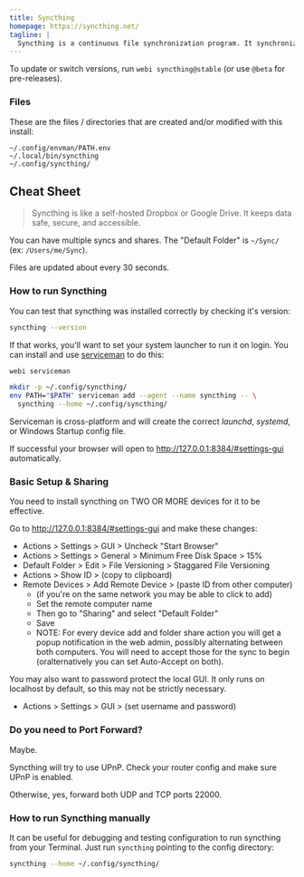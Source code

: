 ```yaml
---
title: Syncthing
homepage: https://syncthing.net/
tagline: |
  Syncthing is a continuous file synchronization program. It synchronizes files between two or more computers.
---
```


To update or switch versions, run `webi syncthing@stable` (or use `@beta` for
pre-releases).

### Files

These are the files / directories that are created and/or modified with this
install:

```text
~/.config/envman/PATH.env
~/.local/bin/syncthing
~/.config/syncthing/
```

## Cheat Sheet

> Syncthing is like a self-hosted Dropbox or Google Drive. It keeps data safe,
> secure, and accessible.

You can have multiple syncs and shares. The "Default Folder" is `~/Sync/` (ex:
`/Users/me/Sync`).

Files are updated about every 30 seconds.

### How to run Syncthing

You can test that syncthing was installed correctly by checking it's version:

```sh
syncthing --version
```

If that works, you'll want to set your system launcher to run it on login. You
can install and use [serviceman](/serviceman) to do this:

```sh
webi serviceman
```

```sh
mkdir -p ~/.config/syncthing/
env PATH="$PATH" serviceman add --agent --name syncthing -- \
  syncthing --home ~/.config/syncthing/
```

Serviceman is cross-platform and will create the correct _launchd_, _systemd_,
or Windows Startup config file.

If successful your browser will open to <http://127.0.0.1:8384/#settings-gui>
automatically.

### Basic Setup & Sharing

You need to install syncthing on TWO OR MORE devices for it to be effective.

Go to <http://127.0.0.1:8384/#settings-gui> and make these changes:

- Actions > Settings > GUI > Uncheck "Start Browser"
- Actions > Settings > General > Minimum Free Disk Space > 15%
- Default Folder > Edit > File Versioning > Staggared File Versioning
- Actions > Show ID > (copy to clipboard)
- Remote Devices > Add Remote Device > (paste ID from other computer)
  - (if you're on the same network you may be able to click to add)
  - Set the remote computer name
  - Then go to "Sharing" and select "Default Folder"
  - Save
  - NOTE: For every device add and folder share action you will get a popup
    notification in the web admin, possibly alternating between both computers.
    You will need to accept those for the sync to begin (oralternatively you can
    set Auto-Accept on both).

You may also want to password protect the local GUI. It only runs on localhost
by default, so this may not be strictly necessary.

- Actions > Settings > GUI > (set username and password)

### Do you need to Port Forward?

Maybe.

Syncthing will try to use UPnP. Check your router config and make sure UPnP is
enabled.

Otherwise, yes, forward both UDP and TCP ports 22000.

### How to run Syncthing manually

It can be useful for debugging and testing configuration to run syncthing from
your Terminal. Just run `syncthing` pointing to the config directory:

```sh
syncthing --home ~/.config/syncthing/
```
